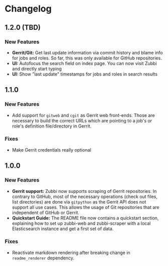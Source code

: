 # Changelog

## 1.2.0 (TBD)

### New Features
- **Gerrit/Git:** Get last update information via commit history and blame info
  for jobs and roles. So far, this was only available for GitHub repositories.
- **UI:** Autofocus the search field on index page. You can now visit Zubbi and
  directly start typing
- **UI:** Show "last update" timestamps for jobs and roles in search results

## 1.1.0

### New Features
- Add support for `gitweb` and `cgit` as Gerrit web front-ends. Those are
  necessary to build the correct URLs which are pointing to a job's or role's
  definition file/directory in Gerrit.

### Fixes
- Make Gerrit credentials really optional

## 1.0.0

### New Features
- **Gerrit support:** Zubbi now supports scraping of Gerrit repositories. In
  contrary to GitHub, most of the necessary operations (check out files, list
  directories) are done via `gitpython` as the Gerrit API does not support all
  use cases. This allows the usage of Git repositories that are independent of
  GitHub or Gerrit.
- **Quickstart Guide:** The README file now contains a quickstart section,
  explaining how to set up zubbi-web and zubbi-scraper with a local Elasticsearch
  instance and get a first set of data.

### Fixes
- Reactivate markdown rendering after breaking change in `readme_renderer`
  dependency.
